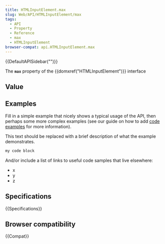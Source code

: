 ```yaml
---
title: HTMLInputElement.max
slug: Web/API/HTMLInputElement/max
tags:
  - API
  - Property
  - Reference
  - max
  - HTMLInputElement
browser-compat: api.HTMLInputElement.max
---
```

{{DefaultAPISidebar("")}}

The **`max`** property of the {{domxref("HTMLInputElement")}} interface 

## Value



## Examples

Fill in a simple example that nicely shows a typical usage of the API, then perhaps some more complex examples (see our guide on how to add [code examples](/en-US/docs/MDN/Contribute/Structures/Code_examples) for more information).

This text should be replaced with a brief description of what the example demonstrates.

```js
my code block
```

And/or include a list of links to useful code samples that live elsewhere:

*   x
*   y
*   z

## Specifications

{{Specifications}}

## Browser compatibility

{{Compat}}


